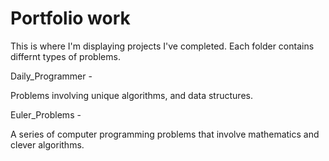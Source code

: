 # Portfolio work

This is where I'm displaying projects I've completed.
Each folder contains differnt types of problems.


Daily_Programmer -

Problems involving unique algorithms, and data structures.


Euler_Problems -

A series of computer programming problems that involve mathematics and clever algorithms.


